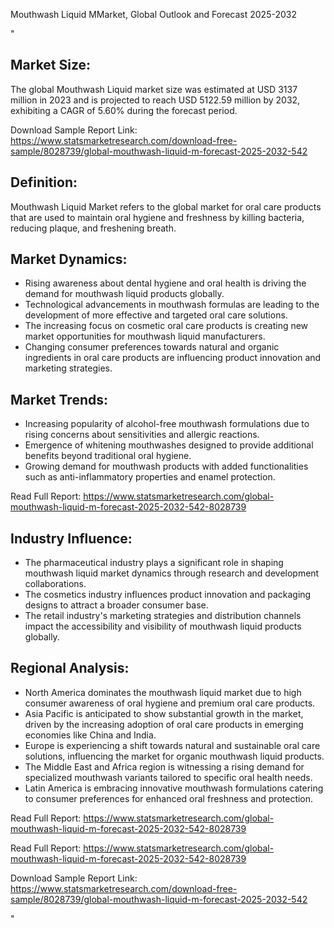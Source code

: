 Mouthwash Liquid MMarket, Global Outlook and Forecast 2025-2032 

"<h2>Market Size:</h2>
<p>The global Mouthwash Liquid market size was estimated at USD 3137 million in 2023 and is projected to reach USD 5122.59 million by 2032, exhibiting a CAGR of 5.60% during the forecast period.</p>
<p>Download Sample Report Link: <a href='https://www.statsmarketresearch.com/download-free-sample/8028739/global-mouthwash-liquid-m-forecast-2025-2032-542'>https://www.statsmarketresearch.com/download-free-sample/8028739/global-mouthwash-liquid-m-forecast-2025-2032-542</a> </p>

<h2>Definition:</h2>
<p>Mouthwash Liquid Market refers to the global market for oral care products that are used to maintain oral hygiene and freshness by killing bacteria, reducing plaque, and freshening breath.</p>

<h2>Market Dynamics:</h2>
<ul>
  <li>Rising awareness about dental hygiene and oral health is driving the demand for mouthwash liquid products globally.</li>
  <li>Technological advancements in mouthwash formulas are leading to the development of more effective and targeted oral care solutions.</li>
  <li>The increasing focus on cosmetic oral care products is creating new market opportunities for mouthwash liquid manufacturers.</li>
  <li>Changing consumer preferences towards natural and organic ingredients in oral care products are influencing product innovation and marketing strategies.</li>
</ul>

<h2>Market Trends:</h2>
<ul>
  <li>Increasing popularity of alcohol-free mouthwash formulations due to rising concerns about sensitivities and allergic reactions.</li>
  <li>Emergence of whitening mouthwashes designed to provide additional benefits beyond traditional oral hygiene.</li>
  <li>Growing demand for mouthwash products with added functionalities such as anti-inflammatory properties and enamel protection.</li>
</ul>
<p>Read Full Report: <a href='https://www.statsmarketresearch.com/global-mouthwash-liquid-m-forecast-2025-2032-542-8028739'>https://www.statsmarketresearch.com/global-mouthwash-liquid-m-forecast-2025-2032-542-8028739</a> </p>

<h2>Industry Influence:</h2>
<ul>
  <li>The pharmaceutical industry plays a significant role in shaping mouthwash liquid market dynamics through research and development collaborations.</li>
  <li>The cosmetics industry influences product innovation and packaging designs to attract a broader consumer base.</li>
  <li>The retail industry's marketing strategies and distribution channels impact the accessibility and visibility of mouthwash liquid products globally.</li>
</ul>

<h2>Regional Analysis:</h2>
<ul>
  <li>North America dominates the mouthwash liquid market due to high consumer awareness of oral hygiene and premium oral care products.</li>
  <li>Asia Pacific is anticipated to show substantial growth in the market, driven by the increasing adoption of oral care products in emerging economies like China and India.</li>
  <li>Europe is experiencing a shift towards natural and sustainable oral care solutions, influencing the market for organic mouthwash liquid products.</li>
  <li>The Middle East and Africa region is witnessing a rising demand for specialized mouthwash variants tailored to specific oral health needs.</li>
  <li>Latin America is embracing innovative mouthwash formulations catering to consumer preferences for enhanced oral freshness and protection.</li>
</ul>
<p>Read Full Report: <a href='https://www.statsmarketresearch.com/global-mouthwash-liquid-m-forecast-2025-2032-542-8028739'>https://www.statsmarketresearch.com/global-mouthwash-liquid-m-forecast-2025-2032-542-8028739</a> </p>

<p>Read Full Report: <a href='https://www.statsmarketresearch.com/global-mouthwash-liquid-m-forecast-2025-2032-542-8028739'>https://www.statsmarketresearch.com/global-mouthwash-liquid-m-forecast-2025-2032-542-8028739</a></p>
<p>Download Sample Report Link: <a href='https://www.statsmarketresearch.com/download-free-sample/8028739/global-mouthwash-liquid-m-forecast-2025-2032-542'>https://www.statsmarketresearch.com/download-free-sample/8028739/global-mouthwash-liquid-m-forecast-2025-2032-542</a></p>"
